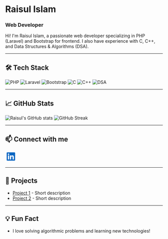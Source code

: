 # Raisul Islam

### Web Developer

Hi! I'm Raisul Islam, a passionate web developer specializing in PHP (Laravel) and Bootstrap for frontend. I also have experience with C, C++, and Data Structures & Algorithms (DSA).

---

## 🛠️ Tech Stack

![PHP](https://img.shields.io/badge/-PHP-777BB4?style=flat&logo=php&logoColor=white)
![Laravel](https://img.shields.io/badge/-Laravel-FF2D20?style=flat&logo=laravel&logoColor=white)
![Bootstrap](https://img.shields.io/badge/-Bootstrap-563D7C?style=flat&logo=bootstrap&logoColor=white)
![C](https://img.shields.io/badge/-C-00599C?style=flat&logo=c&logoColor=white)
![C++](https://img.shields.io/badge/-C++-00599C?style=flat&logo=c%2B%2B&logoColor=white)
![DSA](https://img.shields.io/badge/-DSA-FFA500?style=flat)

---

## 📈 GitHub Stats

![Raisul's GitHub stats](https://github-readme-stats.vercel.app/api?username=raisul-islam&show_icons=true&theme=radical)
![GitHub Streak](https://streak-stats.demolab.com?user=raisul-islam&theme=radical)

---

## 📫 Connect with me

<a href="https://www.linkedin.com/in/raisul-islam-0a22b328b/">
  <img title="LinkedIn" alt="LinkedIn Icon" src="assets/linkedin.svg" width="36px" height="35px">
</a>

---

## 🚀 Projects

- [Project 1](#) - Short description
- [Project 2](#) - Short description

---

## 💡 Fun Fact

- I love solving algorithmic problems and learning new technologies!







